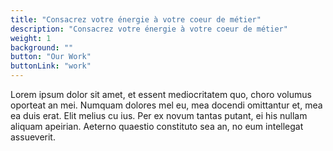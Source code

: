 ```yaml
---
title: "Consacrez votre énergie à votre coeur de métier"
description: "Consacrez votre énergie à votre coeur de métier"
weight: 1
background: ""
button: "Our Work"
buttonLink: "work"
---
```


Lorem ipsum dolor sit amet, et essent mediocritatem quo, choro volumus oporteat an mei. Numquam dolores mel eu, mea docendi omittantur et, mea ea duis erat. Elit melius cu ius. Per ex novum tantas putant, ei his nullam aliquam apeirian. Aeterno quaestio constituto sea an, no eum intellegat assueverit.
